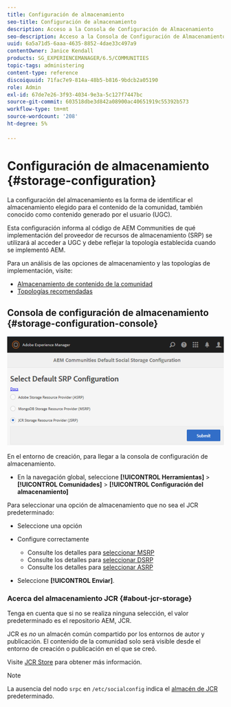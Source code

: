```yaml
---
title: Configuración de almacenamiento
seo-title: Configuración de almacenamiento
description: Acceso a la Consola de Configuración de Almacenamiento
seo-description: Acceso a la Consola de Configuración de Almacenamiento
uuid: 6a5a71d5-6aaa-4635-8852-4dae33c497a9
contentOwner: Janice Kendall
products: SG_EXPERIENCEMANAGER/6.5/COMMUNITIES
topic-tags: administering
content-type: reference
discoiquuid: 71fac7e9-814a-48b5-b816-9bdcb2a05190
role: Admin
exl-id: 67de7e26-3f93-4034-9e3a-5c127f7447bc
source-git-commit: 603518dbe3d842a08900ac40651919c55392b573
workflow-type: tm+mt
source-wordcount: '208'
ht-degree: 5%

---
```


# Configuración de almacenamiento {#storage-configuration}

La configuración del almacenamiento es la forma de identificar el almacenamiento elegido para el contenido de la comunidad, también conocido como contenido generado por el usuario (UGC).

Esta configuración informa al código de AEM Communities de qué implementación del proveedor de recursos de almacenamiento (SRP) se utilizará al acceder a UGC y debe reflejar la topología establecida cuando se implementó AEM.

Para un análisis de las opciones de almacenamiento y las topologías de implementación, visite:

* [Almacenamiento de contenido de la comunidad](working-with-srp.md)
* [Topologías recomendadas](topologies.md)

## Consola de configuración de almacenamiento {#storage-configuration-console}

![jsrp-configuration](assets/jsrp-configuration.png)

En el entorno de creación, para llegar a la consola de configuración de almacenamiento.

* En la navegación global, seleccione **[!UICONTROL Herramientas]** > **[!UICONTROL Comunidades]** > **[!UICONTROL Configuración del almacenamiento]**

Para seleccionar una opción de almacenamiento que no sea el JCR predeterminado:

* Seleccione una opción
* Configure correctamente

   * Consulte los detalles para [seleccionar MSRP](msrp.md#select-msrp)
   * Consulte los detalles para [seleccionar DSRP](dsrp.md#select-dsrp)
   * Consulte los detalles para [seleccionar ASRP](asrp.md#select-asrp)

* Seleccione **[!UICONTROL Enviar]**.

### Acerca del almacenamiento JCR {#about-jcr-storage}

Tenga en cuenta que si no se realiza ninguna selección, el valor predeterminado es el repositorio AEM, JCR.

JCR es *no* un almacén común compartido por los entornos de autor y publicación. El contenido de la comunidad solo será visible desde el entorno de creación o publicación en el que se creó.

Visite [JCR Store](jsrp.md) para obtener más información.

>[!NOTE]
>
>La ausencia del nodo `srpc` en `/etc/socialconfig` indica el [almacén de JCR](jsrp.md) predeterminado.
